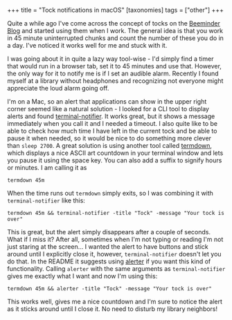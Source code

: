 +++
title = "Tock notifications in macOS"
[taxonomies]
tags = ["other"]
+++

Quite a while ago I've come across the concept of tocks on the
[Beeminder Blog](https://blog.beeminder.com/tocks/) and started using them when
I work. The general idea is that you work in 45 minute uninterrupted chunks and
count the number of these you do in a day. I've noticed it works well for me
and stuck with it.

I was going about it in quite a lazy way tool-wise - I'd simply find a timer
that would run in a browser tab, set it to 45 minutes and use that. However,
the only way for it to notify me is if I set an audible alarm. Recently I
found myself at a library without headphones and recognizing not everyone might
appreciate the loud alarm going off.

I'm on a Mac, so an alert that applications can show in the upper right corner
seemed like a natural solution - I looked for a CLI tool to display alerts and
found [terminal-notifier](https://github.com/julienXX/terminal-notifier). It
works great, but it shows a message immediately when you call it and I needed a
timeout. I also quite like to be able to check how much time I have left in the
current tock and be able to pause it when needed, so it would be nice to do
something more clever than `sleep 2700`. A great solution is using another tool
called [termdown](https://github.com/trehn/termdown), which displays a nice
ASCII art countdown in your terminal window and lets you pause it using the
space key. You can also add a suffix to signify hours or minutes. I am calling
it as

    termdown 45m

When the time runs out `termdown` simply exits, so I was combining it with
`terminal-notifier` like this:

    termdown 45m && terminal-notifier -title "Tock" -message "Your tock is over"

This is great, but the alert simply disappears after a couple of seconds. What
if I miss it? After all, sometimes when I'm not typing or reading I'm not just
staring at the screen... I wanted the alert to have buttons and stick around
until I explicitly close it, however, `terminal-notifier` doesn't let you do
that. In the README it suggests using
[alerter](https://github.com/vjeantet/alerter) if you want this kind of
functionality. Calling `alerter` with the same arguments as `terminal-notifier`
gives me exactly what I want and now I'm using this:

    termdown 45m && alerter -title "Tock" -message "Your tock is over"

This works well, gives me a nice countdown and I'm sure to notice the alert as
it sticks around until I close it. No need to disturb my library neighbors!
